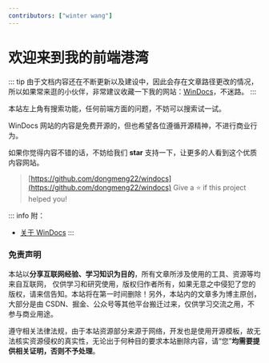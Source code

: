 ```yaml
---
contributors: ["winter wang"]
---
```


# 欢迎来到我的前端港湾

::: tip
由于文档内容还在不断更新以及建设中，因此会存在文章路径更改的情况，所以如果常来逛的小伙伴，非常建议收藏一下我的网站：[WinDocs](https://dongmeng22.github.io/)，不迷路。
:::

本站左上角有搜索功能，任何前端方面的问题，不妨可以搜索试一试。

WinDocs 网站的内容是免费开源的，但也希望各位遵循开源精神，不进行商业行为。

如果你觉得内容不错的话，不妨给我们 **star** 支持一下，让更多的人看到这个优质内容网站。

> [https://github.com/dongmeng22/windocs](https://github.com/dongmeng22/windocs) Give a ⭐️ if this project helped you!

::: info 附：
- [关于 WinDocs](/guide/aboutme)
:::

### 免责声明

本站以**分享互联网经验、学习知识为目的**，所有文章所涉及使用的工具、资源等均来自互联网， 仅供学习和研究使用，版权归作者所有，如果无意之中侵犯了您的版权，请来信告知。本站将在第一时间删除！另外，本站内的文章多为博主原创，大部分是由 CSDN、掘金、公众号等其他平台搬迁过来，仅供学习交流之用，不参与商业用途。

遵守相关法律法规，由于本站资源部分来源于网络，开发也是使用开源模板，故无法核实资源侵权的真实性，无论出于何种目的要求本站删除内容，请“您”**均需要提供相关证明，否则不予处理**。
